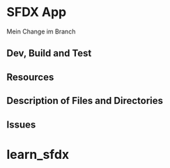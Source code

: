 # SFDX  App
Mein Change im Branch 
## Dev, Build and Test


## Resources


## Description of Files and Directories


## Issues


# learn_sfdx
